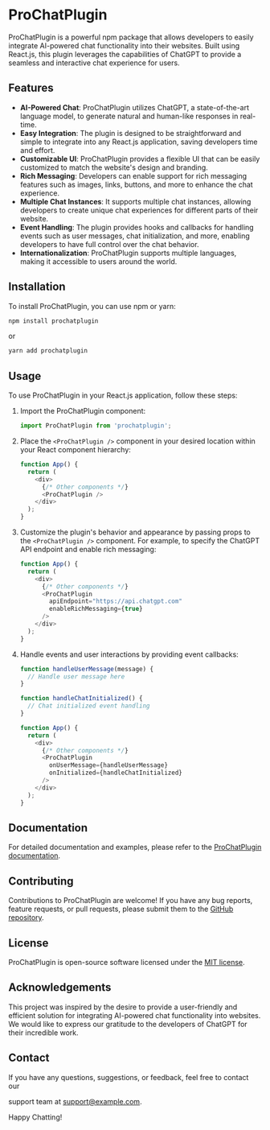 # ProChatPlugin

ProChatPlugin is a powerful npm package that allows developers to easily integrate AI-powered chat functionality into their websites. Built using React.js, this plugin leverages the capabilities of ChatGPT to provide a seamless and interactive chat experience for users.

## Features

- **AI-Powered Chat**: ProChatPlugin utilizes ChatGPT, a state-of-the-art language model, to generate natural and human-like responses in real-time.
- **Easy Integration**: The plugin is designed to be straightforward and simple to integrate into any React.js application, saving developers time and effort.
- **Customizable UI**: ProChatPlugin provides a flexible UI that can be easily customized to match the website's design and branding.
- **Rich Messaging**: Developers can enable support for rich messaging features such as images, links, buttons, and more to enhance the chat experience.
- **Multiple Chat Instances**: It supports multiple chat instances, allowing developers to create unique chat experiences for different parts of their website.
- **Event Handling**: The plugin provides hooks and callbacks for handling events such as user messages, chat initialization, and more, enabling developers to have full control over the chat behavior.
- **Internationalization**: ProChatPlugin supports multiple languages, making it accessible to users around the world.

## Installation

To install ProChatPlugin, you can use npm or yarn:

```bash
npm install prochatplugin
```

or

```bash
yarn add prochatplugin
```

## Usage

To use ProChatPlugin in your React.js application, follow these steps:

1. Import the ProChatPlugin component:

   ```javascript
   import ProChatPlugin from 'prochatplugin';
   ```

2. Place the `<ProChatPlugin />` component in your desired location within your React component hierarchy:

   ```javascript
   function App() {
     return (
       <div>
         {/* Other components */}
         <ProChatPlugin />
       </div>
     );
   }
   ```

3. Customize the plugin's behavior and appearance by passing props to the `<ProChatPlugin />` component. For example, to specify the ChatGPT API endpoint and enable rich messaging:

   ```javascript
   function App() {
     return (
       <div>
         {/* Other components */}
         <ProChatPlugin
           apiEndpoint="https://api.chatgpt.com"
           enableRichMessaging={true}
         />
       </div>
     );
   }
   ```

4. Handle events and user interactions by providing event callbacks:

   ```javascript
   function handleUserMessage(message) {
     // Handle user message here
   }

   function handleChatInitialized() {
     // Chat initialized event handling
   }

   function App() {
     return (
       <div>
         {/* Other components */}
         <ProChatPlugin
           onUserMessage={handleUserMessage}
           onInitialized={handleChatInitialized}
         />
       </div>
     );
   }
   ```

## Documentation

For detailed documentation and examples, please refer to the [ProChatPlugin documentation](https://github.com/AbdullahWins/ProChatPlugin).

## Contributing

Contributions to ProChatPlugin are welcome! If you have any bug reports, feature requests, or pull requests, please submit them to the [GitHub repository](https://github.com/your-username/prochatplugin).

## License

ProChatPlugin is open-source software licensed under the [MIT license](https://opensource.org/licenses/MIT).

## Acknowledgements

This project was inspired by the desire to provide a user-friendly and efficient solution for integrating AI-powered chat functionality into websites. We would like to express our gratitude to the developers of ChatGPT for their incredible work.

## Contact

If you have any questions, suggestions, or feedback, feel free to contact our

 support team at support@example.com.

Happy Chatting!